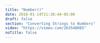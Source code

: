 ```yaml
---
title: "Number()"
date: 2018-01-14T21:38:44-05:00
draft: false
section: "Converting Strings to Numbers"
video: "https://vimeo.com/263548085"
noTitle: false
---
```


